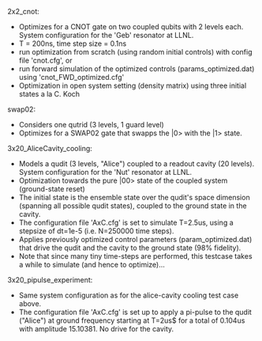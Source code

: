 2x2_cnot:
  * Optimizes for a CNOT gate on two coupled qubits with 2 levels each. System configuration for the 'Geb' resonator at LLNL.
  * T = 200ns, time step size = 0.1ns
  * run optimization from scratch (using random initial controls) with config file 'cnot.cfg', or 
  * run forward simulation of the optimized controls (params_optimized.dat) using 'cnot_FWD_optimized.cfg'
  * Optimization in open system setting (density matrix) using three initial states a la C. Koch

swap02:
  * Considers one qutrid (3 levels, 1 guard level)
  * Optimizes for a SWAP02 gate that swapps the |0> with the |1> state. 

3x20_AliceCavity_cooling:
  * Models a qudit (3 levels, "Alice") coupled to a readout cavity (20 levels). System configuration for the 'Nut' resonator at LLNL.
  * Optimization towards the pure |00> state of the coupled system (ground-state reset)
  * The initial state is the ensemble state over the qudit's space dimension (spanning all possible qudit states), coupled to the ground state in the cavity.
  * The configuration file 'AxC.cfg' is set to simulate T=2.5us, using a stepsize of dt=1e-5 (i.e. N=250000 time steps). 
  * Applies previously optimized control parameters (param_optimized.dat) that drive the qudit and the cavity to the ground state (98% fidelity).
  * Note that since many tiny time-steps are performed, this testcase takes a while to simulate (and hence to optimize)...


3x20_pipulse_experiment:
  * Same system configuration as for the alice-cavity cooling test case above.
  * The configuration file 'AxC.cfg' is set up to apply a pi-pulse to the qudit ("Alice") at ground frequency starting at T=2us$ for a total of 0.104us with amplitude 15.10381. No drive for the cavity.


